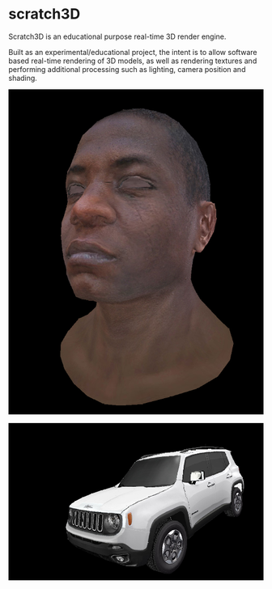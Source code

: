 # scratch3D
Scratch3D is an educational purpose real-time 3D render engine.

Built as an experimental/educational project, the intent is to allow software based real-time rendering of 3D models, as well as rendering textures and performing additional processing such as lighting, camera position and shading.


![GitHub Logo](/images/head.png)


![GitHub Logo](/images/jeep.png)
